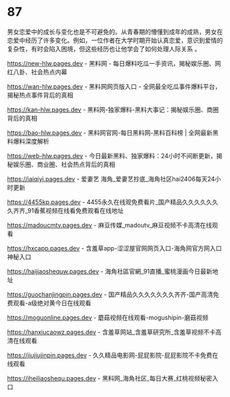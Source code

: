 # 87
男女恋爱中的成长与变化也是不可避免的。从青春期的懵懂到成年的成熟，男女在恋爱中经历了许多变化。例如，一位作者在大学时期开始认真恋爱，意识到爱情的复杂性，有时会陷入困境，但这些经历也让他学会了如何处理人际关系 。

https://new-hlw.pages.dev - 黑料网 - 每日爆料吃瓜一手资讯，揭秘娱乐圈、网红八卦、社会热点内幕

https://wan-hlw.pages.dev - 黑料网网页版入口 - 全网最全吃瓜事件爆料平台，揭秘热点事件背后的真相

https://kan-hlw.pages.dev - 黑料网-独家爆料-黑料大事记：揭秘娱乐圈、商圈背后的真相

https://bao-hlw.pages.dev - 黑料网官网-每日黑料网-黑料百科榜 | 全网最新黑料爆料深度解析

https://web-hlw.pages.dev - 今日最新黑料、独家爆料：24小时不间断更新，揭秘娱乐圈、商业圈、社会热点背后的真相

https://iaiqiyi.pages.dev - 爱妻艺 海角_爱妻艺抄底_海角社区hai2406每天24小时更新

https://4455kp.pages.dev - 4455永久在线观免费看片_国产精品久久久久久久久齐齐_91香蕉视频在线看免费观看在线地址

https://madoucmtv.pages.dev - 麻豆传媒_madoutv_麻豆视频不卡高清在线观看

https://hxcapp.pages.dev - 含羞草app-涩涩屋官网网页入口-海角网官方网入口神秘入口

https://haijiaoshequw.pages.dev - 海角社區官網_91直播_蜜桃漫画今日最新地址

https://guochanjingpin.pages.dev - 国产精品久久久久久久久齐齐-国产高清免费观看-a级绝对黄今日在线观看

https://moguonline.pages.dev - 蘑菇视频在线观看-mogushipin-磨菇视频

https://hanxiucaowz.pages.dev - 含羞草网站_含羞草研究所_含羞草视频不卡高清在线观看

https://jiujiujinpin.pages.dev - 久久精品电影网-屁屁影院-屁屁影院不卡免费在线观看

https://iheiliaoshequ.pages.dev - 黑料网_海角社区_每日大赛_红桃视频秘密入口

